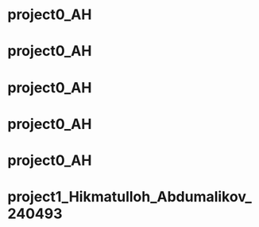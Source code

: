 # project0_AH
# project0_AH
# project0_AH
# project0_AH
# project0_AH
# project1_Hikmatulloh_Abdumalikov_240493
